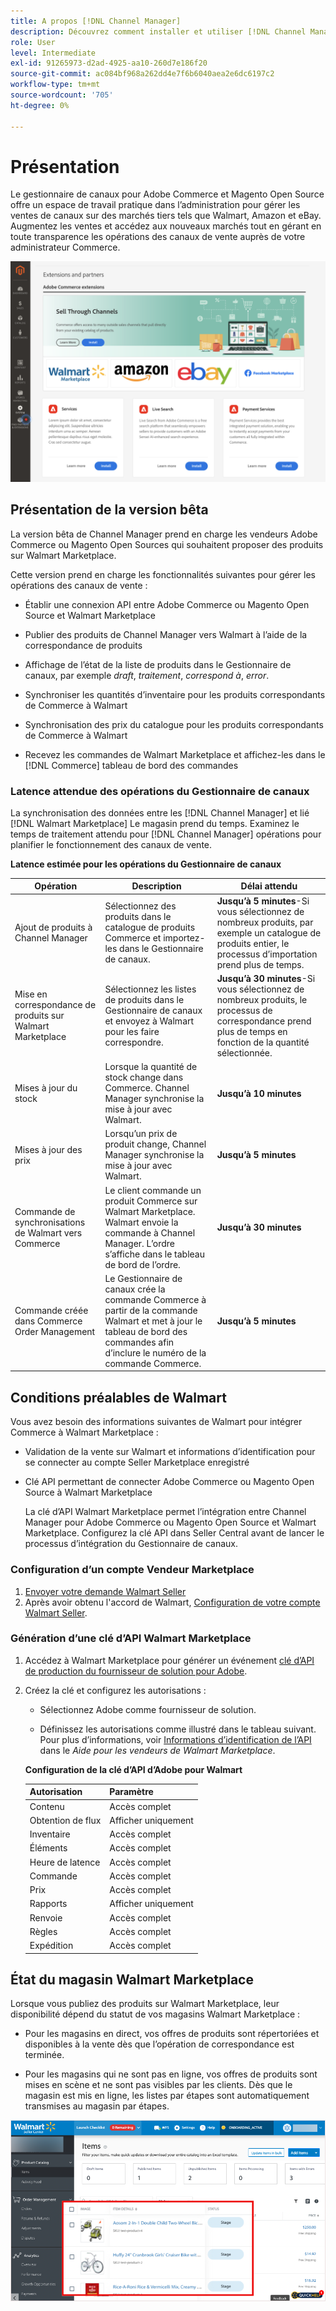 ```yaml
---
title: A propos [!DNL Channel Manager]
description: Découvrez comment installer et utiliser [!DNL Channel Manager] pour intégrer Adobe Commerce et les magasins Magento Open Sources à des marchés tiers et créer un canal de vente afin de gérer les listes, les prix, les stocks et les ventes sur le marché de manière transparente, à partir de votre administrateur Commerce.
role: User
level: Intermediate
exl-id: 91265973-d2ad-4925-aa10-260d7e186f20
source-git-commit: ac084bf968a262dd4e7f6b6040aea2e6dc6197c2
workflow-type: tm+mt
source-wordcount: '705'
ht-degree: 0%

---
```


# Présentation

Le gestionnaire de canaux pour Adobe Commerce et Magento Open Source offre un espace de travail pratique dans l’administration pour gérer les ventes de canaux sur des marchés tiers tels que Walmart, Amazon et eBay. Augmentez les ventes et accédez aux nouveaux marchés tout en gérant en toute transparence les opérations des canaux de vente auprès de votre administrateur Commerce.

![[!DNL Channel Manager] vue d’administration de l’extension](assets/channel-manager-admin-entry-page.png)

## Présentation de la version bêta

La version bêta de Channel Manager prend en charge les vendeurs Adobe Commerce ou Magento Open Sources qui souhaitent proposer des produits sur Walmart Marketplace.

Cette version prend en charge les fonctionnalités suivantes pour gérer les opérations des canaux de vente :

* Établir une connexion API entre Adobe Commerce ou Magento Open Source et Walmart Marketplace

* Publier des produits de Channel Manager vers Walmart à l’aide de la correspondance de produits

* Affichage de l’état de la liste de produits dans le Gestionnaire de canaux, par exemple *draft*, *traitement*, *correspond à*, *error*.

* Synchroniser les quantités d’inventaire pour les produits correspondants de Commerce à Walmart

* Synchronisation des prix du catalogue pour les produits correspondants de Commerce à Walmart

* Recevez les commandes de Walmart Marketplace et affichez-les dans le [!DNL Commerce] tableau de bord des commandes

### Latence attendue des opérations du Gestionnaire de canaux

La synchronisation des données entre les [!DNL Channel Manager] et lié [!DNL Walmart Marketplace] Le magasin prend du temps. Examinez le temps de traitement attendu pour [!DNL Channel Manager] opérations pour planifier le fonctionnement des canaux de vente.

**Latence estimée pour les opérations du Gestionnaire de canaux**

| **Opération** | **Description** | **Délai attendu** |
|--------------------------------------------|-----------------------------------------------------------------------------------------------------------------------------------------------|---------------------------------------------------------------------------------------------------------------------------|
| Ajout de produits à Channel Manager | Sélectionnez des produits dans le catalogue de produits Commerce et importez-les dans le Gestionnaire de canaux. | **Jusqu’à 5 minutes**-Si vous sélectionnez de nombreux produits, par exemple un catalogue de produits entier, le processus d’importation prend plus de temps. |
| Mise en correspondance de produits sur Walmart Marketplace | Sélectionnez les listes de produits dans le Gestionnaire de canaux et envoyez à Walmart pour les faire correspondre. | **Jusqu’à 30 minutes**-Si vous sélectionnez de nombreux produits, le processus de correspondance prend plus de temps en fonction de la quantité sélectionnée. |
| Mises à jour du stock | Lorsque la quantité de stock change dans Commerce. Channel Manager synchronise la mise à jour avec Walmart. | **Jusqu’à 10 minutes** |
| Mises à jour des prix | Lorsqu’un prix de produit change, Channel Manager synchronise la mise à jour avec Walmart. | **Jusqu’à 5 minutes** |
| Commande de synchronisations de Walmart vers Commerce | Le client commande un produit Commerce sur Walmart Marketplace. Walmart envoie la commande à Channel Manager. L’ordre s’affiche dans le tableau de bord de l’ordre. | **Jusqu’à 30 minutes** |
| Commande créée dans Commerce Order Management | Le Gestionnaire de canaux crée la commande Commerce à partir de la commande Walmart et met à jour le tableau de bord des commandes afin d’inclure le numéro de la commande Commerce. | **Jusqu’à 5 minutes** |

## Conditions préalables de Walmart

Vous avez besoin des informations suivantes de Walmart pour intégrer Commerce à Walmart Marketplace :

* Validation de la vente sur Walmart et informations d’identification pour se connecter au compte Seller Marketplace enregistré

* Clé API permettant de connecter Adobe Commerce ou Magento Open Source à Walmart Marketplace

   La clé d’API Walmart Marketplace permet l’intégration entre Channel Manager pour Adobe Commerce ou Magento Open Source et Walmart Marketplace. Configurez la clé API dans Seller Central avant de lancer le processus d’intégration du Gestionnaire de canaux.

### Configuration d’un compte Vendeur Marketplace

1. [Envoyer votre demande Walmart Seller](https://marketplace-apply.walmart.com/apply?id=0014M00001zivMpQAI)
2. Après avoir obtenu l&#39;accord de Walmart, [Configuration de votre compte Walmart Seller](https://sellerhelp.walmart.com/seller/s/guide?article=000008219).

### Génération d’une clé d’API Walmart Marketplace

1. Accédez à Walmart Marketplace pour générer un événement [clé d’API de production du fournisseur de solution pour Adobe](https://developer.walmart.com/#preloginModal?redirectUri=https%3A%2F%2Fdeveloper.walmart.com%2Faccount%2FgenerateKey).

1. Créez la clé et configurez les autorisations :

   * Sélectionnez Adobe comme fournisseur de solution.

   * Définissez les autorisations comme illustré dans le tableau suivant. Pour plus d’informations, voir [Informations d’identification de l’API](https://sellerhelp.walmart.com/seller/s/guide?article=000006422) dans le *Aide pour les vendeurs de Walmart Marketplace*.

   **Configuration de la clé d’API d’Adobe pour Walmart**

   | **Autorisation** | **Paramètre** |
   |----------------|-------------|
   | Contenu | Accès complet |
   | Obtention de flux | Afficher uniquement |
   | Inventaire | Accès complet |
   | Éléments | Accès complet |
   | Heure de latence | Accès complet |
   | Commande | Accès complet |
   | Prix | Accès complet |
   | Rapports | Afficher uniquement |
   | Renvoie | Accès complet |
   | Règles | Accès complet |
   | Expédition | Accès complet |

## État du magasin Walmart Marketplace

Lorsque vous publiez des produits sur Walmart Marketplace, leur disponibilité dépend du statut de vos magasins Walmart Marketplace :

* Pour les magasins en direct, vos offres de produits sont répertoriées et disponibles à la vente dès que l’opération de correspondance est terminée.

* Pour les magasins qui ne sont pas en ligne, vos offres de produits sont mises en scène et ne sont pas visibles par les clients. Dès que le magasin est mis en ligne, les listes par étapes sont automatiquement transmises au magasin par étapes.


![[!DNL Walmart Seller Central] produits intermédiaires](assets/walmart-seller-central-staged.png)
